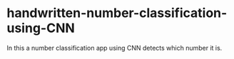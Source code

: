 # handwritten-number-classification-using-CNN
In this a number classification app using CNN detects which number it is.
